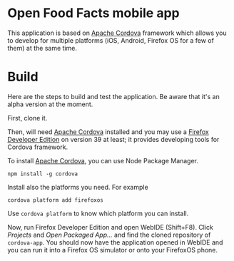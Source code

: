 Open Food Facts mobile app
==========================

This application is based on [Apache Cordova](https://cordova.apache.org/)
framework which allows you to develop for multiple platforms (iOS, Android,
Firefox OS for a few of them) at the same time.

# Build
Here are the steps to build and test the application.  Be aware that it's an
alpha version at the moment.

First, clone it.

Then, will need [Apache Cordova](https://cordova.apache.org/) installed and you
may use a [Firefox Developer
Edition](https://www.mozilla.org/fr/firefox/developer/) on version 39 at least;
it provides developing tools for Cordova framework.

To install [Apache Cordova](https://cordova.apache.org/), you can use Node
Package Manager.

```
npm install -g cordova
```

Install also the platforms you need.  For example

```
cordova platform add firefoxos
```

Use `cordova platform` to know which platform you can install.

Now, run Firefox Developer Edition and open WebIDE (Shift+F8).  Click *Projects*
and *Open Packaged App...* and find the cloned repository of `cordova-app`.  You
should now have the application opened in WebIDE and you can run it into a
Firefox OS simulator or onto your FirefoxOS phone.
